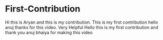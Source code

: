 # First-Contribution
Hi this is Aryan and this is my contribution.
This is my first contribution
hello anuj thanks for this video. Very Helpful
Hello this is my first contribution and thank you anuj bhaiya for making this video

